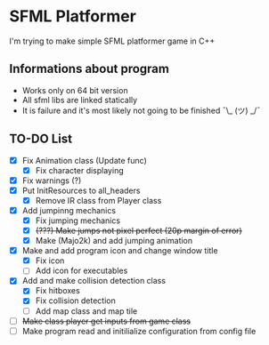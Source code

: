 # SFML Platformer
I'm trying to make simple SFML platformer game in C++

## Informations about program
- Works only on 64 bit version
- All sfml libs are linked statically
- It is failure and it's most likely not going to be finished ¯\\_ (ツ) _/¯

## TO-DO List
- [x] Fix Animation class (Update func)
	- [x] Fix character displaying 
- [x] Fix warnings (?)
- [x] Put InitResources to all_headers
	- [x] Remove IR class from Player class 
- [x] Add jumpinng mechanics
	- [x] Fix jumping mechanics 
	- [x] ~~(???) Make jumps not pixel perfect (20p margin of error)~~
	- [x] Make (Majo2k) and add jumping animation
- [x] Make and add program icon and change window title
	- [x] Fix icon
	- [ ] Add icon for executables
- [x] Add and make collision detection class 
	- [x] Fix hitboxes
	- [x] Fix collision detection
	- [ ] Add map class and map tile
- [ ] ~~Make class player get inputs from game class~~
- [ ] Make program read and initilialize configuration from config file
